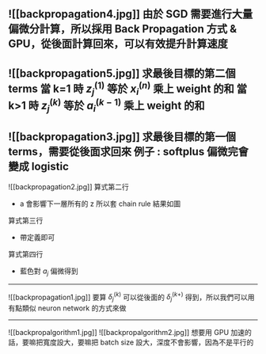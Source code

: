![[backpropagation4.jpg]]
由於 SGD 需要進行大量偏微分計算，所以採用 Back Propagation 方式 & GPU，從後面計算回來，可以有效提升計算速度
---
![[backpropagation5.jpg]]
求最後目標的第二個 terms
當 k=1 時 $z_j^{(1)}$ 等於 $x_i^{(n)}$ 乘上 weight 的和
當 k>1 時 $z_j^{(k)}$ 等於 $a_i^{(k-1)}$ 乘上 weight 的和
---
![[backpropagation3.jpg]]
求最後目標的第一個 terms，需要從後面求回來
例子 : softplus 偏微完會變成 logistic 
---
![[backpropagation2.jpg]]
算式第二行
* a 會影響下一層所有的 z 所以套 chain rule 結果如圖

算式第三行
* 帶定義即可

算式第四行
* 藍色對 $a_j$ 偏微得到

---
![[backpropagation1.jpg]]
要算 $\delta_j^{(k)}$ 可以從後面的 $\delta_j^{(k+)}$ 得到，所以我們可以用有點類似 neuron network 的方式來做

---
![[backpropalgorithm1.jpg]]
![[backpropalgorithm2.jpg]]
想要用 GPU 加速的話，要嘛把寬度設大，要嘛把 batch size 設大，深度不會影響，因為不是平行的